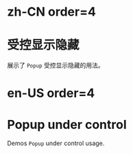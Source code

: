 # zh-CN order=4

# 受控显示隐藏

展示了 `Popup` 受控显示隐藏的用法。

# en-US order=4

# Popup under control

Demos `Popup` under control usage.
